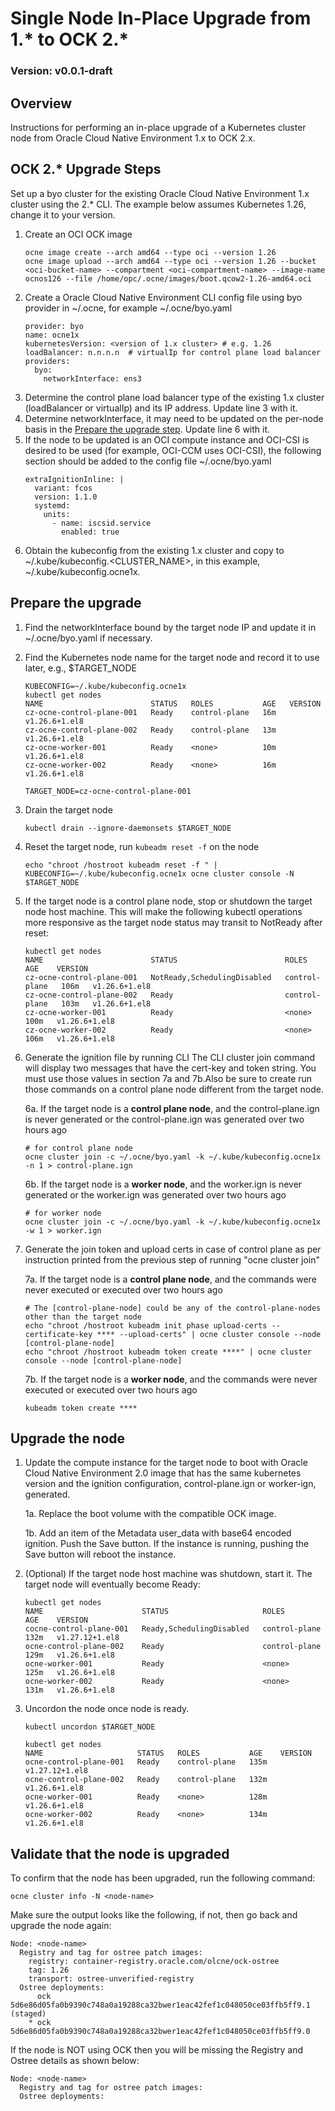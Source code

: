 # Single Node In-Place Upgrade from 1.* to OCK 2.*

### Version: v0.0.1-draft

## Overview
Instructions for performing an in-place upgrade of a Kubernetes cluster node from Oracle Cloud Native Environment 1.x to OCK 2.x.

## OCK 2.* Upgrade Steps

Set up a byo cluster for the existing Oracle Cloud Native Environment 1.x cluster using the 2.* CLI.
The example below assumes Kubernetes 1.26, change it to your version.

1. Create an OCI OCK image
    ```
    ocne image create --arch amd64 --type oci --version 1.26
    ocne image upload --arch amd64 --type oci --version 1.26 --bucket <oci-bucket-name> --compartment <oci-compartment-name> --image-name ocnos126 --file /home/opc/.ocne/images/boot.qcow2-1.26-amd64.oci
    ```
2. Create a Oracle Cloud Native Environment CLI config file using byo provider in ~/.ocne, for example ~/.ocne/byo.yaml
    ```
    provider: byo
    name: ocne1x
    kubernetesVersion: <version of 1.x cluster> # e.g. 1.26
    loadBalancer: n.n.n.n  # virtualIp for control plane load balancer
    providers:
      byo:
        networkInterface: ens3
    ```
3. Determine the control plane load balancer type of the existing 1.x cluster (loadBalancer or virtualIp) and its IP address. Update line 3 with it.
4. Determine networkInterface, it may need to be updated on the per-node basis in the [Prepare the upgrade step](#prepare-the-upgrade). Update line 6 with it.
5. If the node to be updated is an OCI compute instance and OCI-CSI is desired to be used (for example, OCI-CCM uses OCI-CSI), the following section should be added to the config file ~/.ocne/byo.yaml
    ```
    extraIgnitionInline: |
      variant: fcos
      version: 1.1.0
      systemd:
        units:
          - name: iscsid.service
            enabled: true
    ```
6. Obtain the kubeconfig from the existing 1.x cluster and copy to ~/.kube/kubeconfig.<CLUSTER_NAME>, in this example, ~/.kube/kubeconfig.ocne1x.


## Prepare the upgrade

1. Find the networkInterface bound by the target node IP and update it in ~/.ocne/byo.yaml if necessary.
2. Find the Kubernetes node name for the target node and record it to use later, e.g., $TARGET_NODE
    ```
    KUBECONFIG=~/.kube/kubeconfig.ocne1x
    kubectl get nodes
    NAME                        STATUS   ROLES           AGE   VERSION
    cz-ocne-control-plane-001   Ready    control-plane   16m   v1.26.6+1.el8
    cz-ocne-control-plane-002   Ready    control-plane   13m   v1.26.6+1.el8
    cz-ocne-worker-001          Ready    <none>          10m   v1.26.6+1.el8
    cz-ocne-worker-002          Ready    <none>          16m   v1.26.6+1.el8

    TARGET_NODE=cz-ocne-control-plane-001
    ```
3. Drain the target node
    ```
    kubectl drain --ignore-daemonsets $TARGET_NODE
    ```
4. Reset the target node, run `kubeadm reset -f` on the node
    ```
    echo "chroot /hostroot kubeadm reset -f " | KUBECONFIG=~/.kube/kubeconfig.ocne1x ocne cluster console -N $TARGET_NODE
    ```
5. If the target node is a control plane node, stop or shutdown the target node host machine. This will make the following kubectl operations more responsive as the target node status may transit to NotReady after reset:
    ```
    kubectl get nodes
    NAME                        STATUS                        ROLES           AGE    VERSION
    cz-ocne-control-plane-001   NotReady,SchedulingDisabled   control-plane   106m   v1.26.6+1.el8
    cz-ocne-control-plane-002   Ready                         control-plane   103m   v1.26.6+1.el8
    cz-ocne-worker-001          Ready                         <none>          100m   v1.26.6+1.el8
    cz-ocne-worker-002          Ready                         <none>          106m   v1.26.6+1.el8
    ```
6. Generate the ignition file by running CLI
   The CLI cluster join command will display two messages that have the cert-key and token string.
   You must use those values in section 7a and 7b.Also be sure to create run those commands on a
   control plane node different from the target node.

   6a. If the target node is a **control plane node**, and the control-plane.ign is never generated or the control-plane.ign was generated over two hours ago
    ```
    # for control plane node
    ocne cluster join -c ~/.ocne/byo.yaml -k ~/.kube/kubeconfig.ocne1x -n 1 > control-plane.ign
    ```

   6b. If the target node is a **worker node**, and the worker.ign is never generated or the worker.ign was generated over two hours ago
    ```
    # for worker node
    ocne cluster join -c ~/.ocne/byo.yaml -k ~/.kube/kubeconfig.ocne1x -w 1 > worker.ign
    ```
7. Generate the join token and upload certs in case of control plane as per instruction printed from the previous step of running "ocne cluster join"

   7a. If the target node is a **control plane node**, and the commands were never executed or executed over two hours ago
    ```
    # The [control-plane-node] could be any of the control-plane-nodes other than the target node
    echo "chroot /hostroot kubeadm init phase upload-certs --certificate-key **** --upload-certs" | ocne cluster console --node [control-plane-node]
    echo "chroot /hostroot kubeadm token create ****" | ocne cluster console --node [control-plane-node]
    ```

   7b. If the target node is a **worker node**, and the commands were never executed or executed over two hours ago
    ```
    kubeadm token create ****
    ```

## Upgrade the node

1. Update the compute instance for the target node to boot with Oracle Cloud Native Environment 2.0 image that has the same kubernetes version and the ignition configuration, control-plane.ign or worker-ign, generated.

   1a. Replace the boot volume with the compatible OCK image.

   1b. Add an item of the Metadata user_data with base64 encoded ignition. Push the Save button. If the instance is running, pushing the Save button will reboot the instance.

2. (Optional) If the target node host machine was shutdown, start it. The target node will eventually become Ready:
    ```
    kubectl get nodes
    NAME                      STATUS                     ROLES           AGE    VERSION
    cocne-control-plane-001   Ready,SchedulingDisabled   control-plane   132m   v1.27.12+1.el8
    ocne-control-plane-002    Ready                      control-plane   129m   v1.26.6+1.el8
    ocne-worker-001           Ready                      <none>          125m   v1.26.6+1.el8
    ocne-worker-002           Ready                      <none>          131m   v1.26.6+1.el8
    ```

3. Uncordon the node once node is ready.
    ```
    kubectl uncordon $TARGET_NODE

    kubectl get nodes
    NAME                     STATUS   ROLES           AGE    VERSION
    ocne-control-plane-001   Ready    control-plane   135m   v1.27.12+1.el8
    ocne-control-plane-002   Ready    control-plane   132m   v1.26.6+1.el8
    ocne-worker-001          Ready    <none>          128m   v1.26.6+1.el8
    ocne-worker-002          Ready    <none>          134m   v1.26.6+1.el8
    ```


## Validate that the node is upgraded
To confirm that the node has been upgraded, run the following command:
```text
ocne cluster info -N <node-name>
```

Make sure the output looks like the following, if not, then go back and upgrade the node again:
```text
Node: <node-name>
  Registry and tag for ostree patch images:
    registry: container-registry.oracle.com/olcne/ock-ostree
    tag: 1.26
    transport: ostree-unverified-registry
  Ostree deployments:
      ock 5d6e86d05fa0b9390c748a0a19288ca32bwer1eac42fef1c048050ce03ffb5ff9.1 (staged)
    * ock 5d6e86d05fa0b9390c748a0a19288ca32bwer1eac42fef1c048050ce03ffb5ff9.0
```

If the node is NOT using OCK then you will be missing the Registry and Ostree details as shown below:
```text
Node: <node-name>
  Registry and tag for ostree patch images:
  Ostree deployments:
```